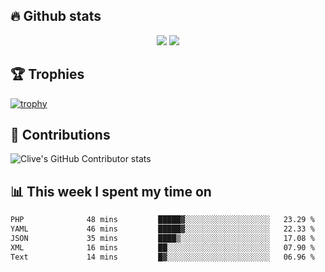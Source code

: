 ## &#128293; Github stats

<!-- GitHub Readme Streak Stats - https://github.com/DenverCoder1/github-readme-streak-stats -->
<p align="center">

<picture>
  <source 
    srcset="https://github-readme-stats.vercel.app/api?username=clivewalkden&count_private=true&show_icons=true&theme=darcula"
    media="(prefers-color-scheme: dark)"
  />
  <source
    srcset="https://github-readme-stats.vercel.app/api?username=clivewalkden&count_private=true&show_icons=true&theme=calm"
    media="(prefers-color-scheme: light), (prefers-color-scheme: no-preference)"
  />
  <img src="https://github-readme-stats.vercel.app/api?username=clivewalkden&count_private=true&show_icons=true&theme=darcula" />
</picture>

<a href="https://git.io/streak-stats" target="_blank">
  <img src="http://github-readme-streak-stats.herokuapp.com?user=clivewalkden&theme=darcula&date_format=j%20M%5B%20Y%5D" />
</a>

</p>

## &#127942; Trophies
[![trophy](https://github-profile-trophy.vercel.app/?username=clivewalkden&theme=onedark)](https://github.com/clivewalkden/github-profile-trophy)

## &#129309; Contributions
![Clive's GitHub Contributor stats](https://github-contributor-stats.vercel.app/api?username=clivewalkden)

## &#128202; This week I spent my time on
<!--START_SECTION:waka-->

```txt
PHP              48 mins         █████▓░░░░░░░░░░░░░░░░░░░   23.29 %
YAML             46 mins         █████▓░░░░░░░░░░░░░░░░░░░   22.33 %
JSON             35 mins         ████▒░░░░░░░░░░░░░░░░░░░░   17.08 %
XML              16 mins         ██░░░░░░░░░░░░░░░░░░░░░░░   07.90 %
Text             14 mins         █▓░░░░░░░░░░░░░░░░░░░░░░░   06.96 %
```

<!--END_SECTION:waka-->
